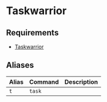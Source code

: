 # Taskwarrior

## Requirements

* [Taskwarrior](https://taskwarrior.org/)

## Aliases

| Alias     | Command             | Description |
| --------- | ------------------- | ----------- |
| `t`       | `task`              |             |

